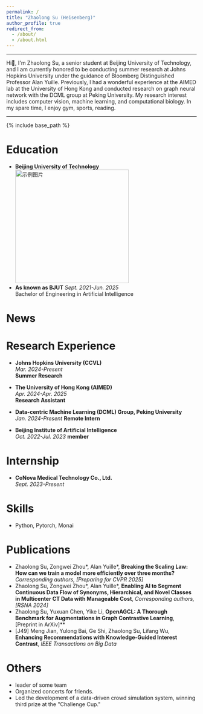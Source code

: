 ```yaml
---
permalink: /
title: "Zhaolong Su (Heisenberg)"
author_profile: true
redirect_from: 
  - /about/
  - /about.html
---
```

---
Hi🙌, I'm Zhaolong Su, a senior student at Beijing University of Technology, and I am currently honored to be conducting summer research at Johns Hopkins University under the guidance of Bloomberg Distinguished Professor Alan Yuille. Previously, I had a wonderful experience at the AIMED lab at the University of Hong Kong and conducted research on graph neural network with the DCML group at Peking University. 
My research interest includes computer vision, machine learning, and computational biology.
In my spare time, I enjoy gym, sports, reading.

---

{% include base_path %}

Education
======
* **Beijing University of Technology** <img src="images/sample.png" alt="示例图片" width="300">
* **As known as BJUT**
  *Sept. 2021-Jun. 2025*  
  Bachelor of Engineering in Artificial Intelligence  

News
=====

Research Experience
======
* **Johns Hopkins University (CCVL)**  
  *Mar. 2024-Present*  
  **Summer Research**  

* **The University of Hong Kong (AIMED)**  
  *Apr. 2024-Apr. 2025*  
  **Research Assistant**  

* **Data-centric Machine Learning (DCML) Group, Peking University**  
  *Jan. 2024-Present*
  **Remote Intern**

* **Beijing Institute of Artificial Intelligence**  
  *Oct. 2022-Jul. 2023*
  **member**

Internship
======
* **CoNova Medical Technology Co., Ltd.**  
  *Sept. 2023-Present*  

Skills
======
* Python, Pytorch, Monai  

Publications
======
* Zhaolong Su, Zongwei Zhou*, Alan Yuille*, **Breaking the Scaling Law: How can we train a model more efficiently over three months?** *Corresponding authors, [Preparing for CVPR 2025]*  
* Zhaolong Su, Zongwei Zhou*, Alan Yuille*, **Enabling AI to Segment Continuous Data Flow of Synonyms, Hierarchical, and Novel Classes in Multicenter CT Data with Manageable Cost**, *Corresponding authors, [RSNA 2024]*  
* Zhaolong Su, Yuxuan Chen, Yike Li, **OpenAGCL: A Thorough Benchmark for Augmentations in Graph Contrastive Learning**, [Preprint in ArXiv]**  
* [J49] Meng Jian, Yulong Bai, Ge Shi, Zhaolong Su, Lifang Wu, **Enhancing Recommendations with Knowledge-Guided Interest Contrast**, *IEEE Transactions on Big Data*


Others
======
* leader of some team
* Organized concerts for friends.  
* Led the development of a data-driven crowd simulation system, winning third prize at the "Challenge Cup."
